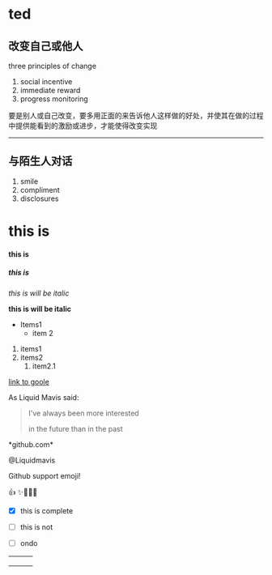 # ted

## 改变自己或他人

three principles of change

1. social incentive
2. immediate reward
3. progress monitoring

要是别人或自己改变，要多用正面的来告诉他人这样做的好处，并使其在做的过程中提供能看到的激励或进步，才能使得改变实现

----



## 与陌生人对话

1. smile
2. compliment
3. disclosures



# this is

#### this is

##### this is



*this is will be italic*

**this is will be italic**



* Items1
  * item 2

1. items1
2. items2
   1. item2.1



[link to goole](http://github.com)



As Liquid Mavis said:

> I've always been more interested
>
> in the future than in the past



\*github.com\*





@Liquidmavis



Github support emoji!

:+1: :sparkles::camel::apple::rocket:



- [x] this is complete
- [ ] this is not
- [ ] ondo







|      |      |      |
| ---- | ---- | ---- |
|      |      |      |
|      |      |      |
|      |      |      |






